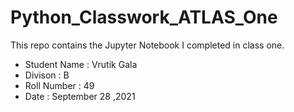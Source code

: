 # Python_Classwork_ATLAS_One
This repo contains the Jupyter Notebook I completed in class one.
- Student Name : Vrutik Gala
- Divison : B
- Roll Number : 49
- Date : September 28 ,2021



